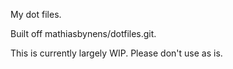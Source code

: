 My dot files.

Built off mathiasbynens/dotfiles.git.

This is currently largely WIP. Please don't use as is.
